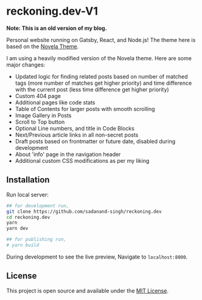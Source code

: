 # reckoning.dev-V1 

**Note: This is an old version of my blog.**

Personal website running on Gatsby, React, and Node.js! The theme here is based on the
[Novela Theme](https://github.com/narative/gatsby-theme-novela).

I am using a heavily modified version of the Novela theme. Here are some major changes:

- Updated logic for finding related posts based on number of matched tags (more number of matches
  get higher priority) and time difference with the current post (less time difference get higher
  priority)
- Custom 404 page
- Additional pages like code stats
- Table of Contents for larger posts with smooth scrolling
- Image Gallery in Posts
- Scroll to Top button
- Optional Line numbers, and title in Code Blocks
- Next/Previous article links in all non-secret posts
- Draft posts based on frontmatter or future date, disabled during development
- About 'info' page in the navigation header
- Additional custom CSS modifications as per my liking

## Installation

Run local server:

```bash
## for development run,
git clone https://github.com/sadanand-singh/reckoning.dev
cd reckoning.dev
yarn
yarn dev

## for publishing run,
# yarn build
```

During development to see the live preview,
Navigate to `localhost:8000`.

## License

This project is open source and available under the [MIT License](LICENSE).
